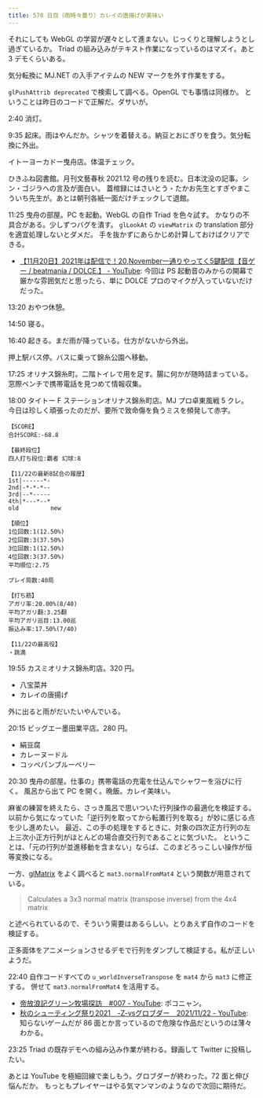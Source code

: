 ```yaml
---
title: 578 日目（雨時々曇り）カレイの唐揚げが美味い
---
```


それにしても WebGL の学習が遅々として進まない。じっくりと理解しようとし過ぎているか。
Triad の組み込みがテキスト作業になっているのはマズイ。あと 3 デモくらいある。

気分転換に MJ.NET の入手アイテムの NEW マークを外す作業をする。

`glPushAttrib deprecated` で検索して調べる。OpenGL でも事情は同様か。
ということは昨日のコードで正解だ。ダサいが。

2:40 消灯。

9:35 起床。雨はやんだか。シャツを着替える。納豆とおにぎりを食う。気分転換に外出。

イトーヨーカドー曳舟店。体温チェック。

ひきふね図書館。月刊文藝春秋 2021.12 号の残りを読む。日本沈没の記事。シン・ゴジラへの言及が面白い。
蓋棺録にはさいとう・たかお先生とすぎやまこういち先生が。あとは朝刊各紙一面だけチェックして退館。

11:25 曳舟の部屋。PC を起動。WebGL の自作 Triad を色々試す。
かなりの不具合がある。少しずつバグを潰す。
`glLookAt` の `viewMatrix` の translation 部分を適宜処理しないとダメだ。
手を抜かずにあらかじめ計算しておけばクリアできる。

* [【11月20日】2021年は配信で！20,November一通りやってく5鍵配信【音ゲー / beatmania / DOLCE.】 - YouTube](https://www.youtube.com/watch?v=yMQsDUUHTWM):
  今回は PS 起動音のみからの開幕で厳かな雰囲気だと思ったら、単に DOLCE プロのマイクが入っていないだけだった。

13:20 おやつ休憩。

14:50 寝る。

16:40 起きる。まだ雨が降っている。仕方がないから外出。

押上駅バス停。バスに乗って錦糸公園へ移動。

17:25 オリナス錦糸町。二階トイレで用を足す。腸に何かが随時詰まっている。
窓際ベンチで携帯電話を見つめて情報収集。

18:00 タイトー F ステーションオリナス錦糸町店。MJ プロ卓東風戦 5 クレ。
今日は珍しく頑張ったのだが、要所で致命傷を負うミスを頻発して赤字。

```text
【SCORE】
合計SCORE:-68.8

【最終段位】
四人打ち段位:覇者 幻球:8

【11/22の最新8試合の履歴】
1st|------*-
2nd|-*-*-*--
3rd|--*-----
4th|*---*--*
old         new

【順位】
1位回数:1(12.50%)
2位回数:3(37.50%)
3位回数:1(12.50%)
4位回数:3(37.50%)
平均順位:2.75

プレイ局数:40局

【打ち筋】
アガリ率:20.00%(8/40)
平均アガリ翻:3.25翻
平均アガリ巡目:13.00巡
振込み率:17.50%(7/40)

【11/22の最高役】
・跳満
```

19:55 カスミオリナス錦糸町店。320 円。

* 八宝菜丼
* カレイの唐揚げ

外に出ると雨がだいたいやんでいる。

20:15 ビッグエー墨田業平店。280 円。

* 絹豆腐
* カレーヌードル
* コッペパンブルーベリー

20:30 曳舟の部屋。仕事の」携帯電話の充電を仕込んでシャワーを浴びに行く。
風呂から出て PC を開く。晩飯。カレイ美味い。

麻雀の練習を終えたら、さっき風呂で思いついた行列操作の最適化を検証する。
以前から気になっていた「逆行列を取ってから転置行列を取る」が妙に感じる点を少し進めたい。
最近、この手の処理をするときに、対象の四次正方行列の左上三次小正方行列がほとんどの場合直交行列であることに気づいた。
ということは、「元の行列が並進移動を含まない」ならば、このまどろっこしい操作が恒等変換になる。

一方、[glMatrix] をよく調べると `mat3.normalFromMat4` という関数が用意されている。

> Calculates a 3x3 normal matrix (transpose inverse) from the 4x4 matrix

と述べられているので、そういう需要はあるらしい。とりあえず自作のコードを検証する。

正多面体をアニメーションさせるデモで行列をダンプして検証する。私が正しいようだ。

22:40 自作コードすべての `u_worldInverseTranspose` を `mat4` から `mat3` に修正する。
併せて `mat3.normalFromMat4` を活用する。

* [帝放浪記グリーン牧場探訪　&#x23;007 - YouTube](https://www.youtube.com/watch?v=5YqeZm0Oc_E):
  ポコニャン。
* [秋のシューティング祭り2021　-Z-vsグロブダー　2021/11/22 - YouTube](https://www.youtube.com/watch?v=9VRKS8tS5tM):
  知らないゲームだが 86 面とか言っているので危険な作品だというのは薄々わかる。

23:25 Triad の既存デモへの組み込み作業が終わる。録画して Twitter に投稿したい。

あとは YouTube を極細回線で楽しもう。グロブダーが終わった。72 面と伸び悩んだか。
もっともプレイヤーはやる気マンマンのようなので次回に期待だ。

[glMatrix]: https://glmatrix.net/
